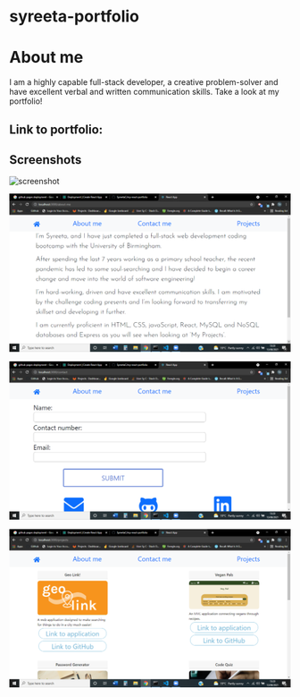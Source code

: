 # syreeta-portfolio

# About me

I am a highly capable full-stack developer, a creative problem-solver and have excellent verbal and written communication skills. Take a look at my portfolio!

## Link to portfolio:

## Screenshots

![screenshot](<public/assets/screenshots/Screenshot(54).png>)

![screenshot](<public/assets/screenshots/Screenshot%20(55).png>)

![screenshot](<public/assets/screenshots/Screenshot%20(56).png>)

![screenshot](<public/assets/screenshots/Screenshot%20(57).png>)
